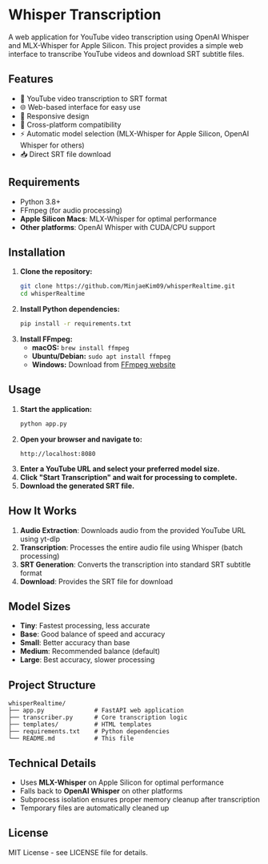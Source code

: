 # Whisper Transcription

A web application for YouTube video transcription using OpenAI Whisper and MLX-Whisper for Apple Silicon. This project provides a simple web interface to transcribe YouTube videos and download SRT subtitle files.

## Features

- 🎵 YouTube video transcription to SRT format
- 🌐 Web-based interface for easy use
- 📱 Responsive design
- 🔄 Cross-platform compatibility
- ⚡ Automatic model selection (MLX-Whisper for Apple Silicon, OpenAI Whisper for others)
- 📥 Direct SRT file download

## Requirements

- Python 3.8+
- FFmpeg (for audio processing)
- **Apple Silicon Macs**: MLX-Whisper for optimal performance
- **Other platforms**: OpenAI Whisper with CUDA/CPU support

## Installation

1. **Clone the repository:**
   ```bash
   git clone https://github.com/MinjaeKim09/whisperRealtime.git
   cd whisperRealtime
   ```
2. **Install Python dependencies:**
   ```bash
   pip install -r requirements.txt
   ```
3. **Install FFmpeg:**
   - **macOS:** `brew install ffmpeg`
   - **Ubuntu/Debian:** `sudo apt install ffmpeg`
   - **Windows:** Download from [FFmpeg website](https://ffmpeg.org/download.html)

## Usage

1. **Start the application:**
   ```bash
   python app.py
   ```
2. **Open your browser and navigate to:**
   ```
   http://localhost:8080
   ```
3. **Enter a YouTube URL and select your preferred model size.**
4. **Click "Start Transcription" and wait for processing to complete.**
5. **Download the generated SRT file.**

## How It Works

1. **Audio Extraction**: Downloads audio from the provided YouTube URL using yt-dlp
2. **Transcription**: Processes the entire audio file using Whisper (batch processing)
3. **SRT Generation**: Converts the transcription into standard SRT subtitle format
4. **Download**: Provides the SRT file for download

## Model Sizes

- **Tiny**: Fastest processing, less accurate
- **Base**: Good balance of speed and accuracy
- **Small**: Better accuracy than base
- **Medium**: Recommended balance (default)
- **Large**: Best accuracy, slower processing

## Project Structure

```
whisperRealtime/
├── app.py              # FastAPI web application
├── transcriber.py      # Core transcription logic
├── templates/          # HTML templates
├── requirements.txt    # Python dependencies
└── README.md           # This file
```

## Technical Details

- Uses **MLX-Whisper** on Apple Silicon for optimal performance
- Falls back to **OpenAI Whisper** on other platforms
- Subprocess isolation ensures proper memory cleanup after transcription
- Temporary files are automatically cleaned up

## License

MIT License - see LICENSE file for details. 